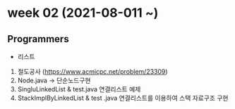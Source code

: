 # week 02 (2021-08-011 ~)

## Programmers

- 리스트

1. 철도공사 (https://www.acmicpc.net/problem/23309)
2. Node.java -> 단순노드구현
3. SingluLinkedList & test.java 연결리스트 예제
4. StackImplByLinkedList & test .java 연결리스트를 이용하여 스택 자료구조 구현
